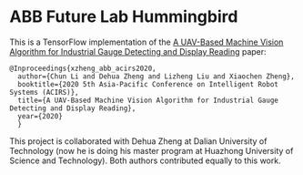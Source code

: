 # ABB Future Lab Hummingbird

This is a TensorFlow implementation of the [A UAV-Based Machine Vision Algorithm for Industrial Gauge Detecting and Display Reading](https://ieeexplore.ieee.org/abstract/document/9162618) paper:

```
@Inproceedings{xzheng_abb_acirs2020,
  author={Chun Li and Dehua Zheng and Lizheng Liu and Xiaochen Zheng},
  booktitle={2020 5th Asia-Pacific Conference on Intelligent Robot Systems (ACIRS)}, 
  title={A UAV-Based Machine Vision Algorithm for Industrial Gauge Detecting and Display Reading}, 
  year={2020}
  }
```

This project is collaborated with Dehua Zheng at Dalian University of Technology (now he is doing his master program at Huazhong University of Science and Technology). Both authors contributed equally to this work.
